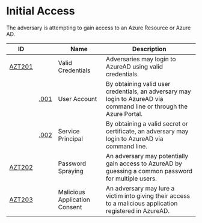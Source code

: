 # Initial Access

The adversary is attempting to gain access to an Azure Resource or Azure AD.

|ID                        |                         |Name                                                                          |Description                                       |
|--------------------------|-------------------------------|------------------------------------------------------------------------------|--------------------------------------------------|
|[AZT201](AZT201/AZT201.md)   |                               | Valid Credentials                                                          |Adversaries may login to AzureAD using valid credentials.|
|                          |[.001](AZT201/AZT201-1.md)     |User Account                                                              |By obtaining valid user credentials, an adversary may login to AzureAD via command line or through the Azure Portal. |
|                          |[.002](AZT201/AZT201-2.md)     |Service Principal                                              |By obtaining a valid secret or certificate, an adversary may login to AzureAD via command line.|
|[AZT202](AZT202/AZT202.md)   |                               | Password Spraying                                                         |An adversary may potentially gain access to AzureAD by guessing a common password for multiple users.|
|[AZT203](AZT203/AZT203.md)   |                               | Malicious Application Consent                                                         |An adversary may lure a victim into giving their access to a malicious application registered in AzureAD.|
